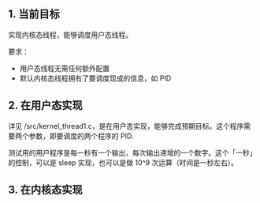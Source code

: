 ## 1. 当前目标

实现内核态线程，能够调度用户态线程。

要求：

+ 用户态线程无需任何额外配置
+ 默认内核态线程拥有了要调度现成的信息，如 PID

## 2. 在用户态实现

详见 /src/kernel_thread1.c，是在用户态实现，能够完成预期目标。这个程序需要两个参数，即要调度的两个程序的 PID.

测试用的用户程序是每一秒有一个输出，每次输出递增的一个数字。这个「一秒」的控制，可以是 sleep 实现，也可以是做 10^9 次运算（时间是一秒左右）。

## 3. 在内核态实现

